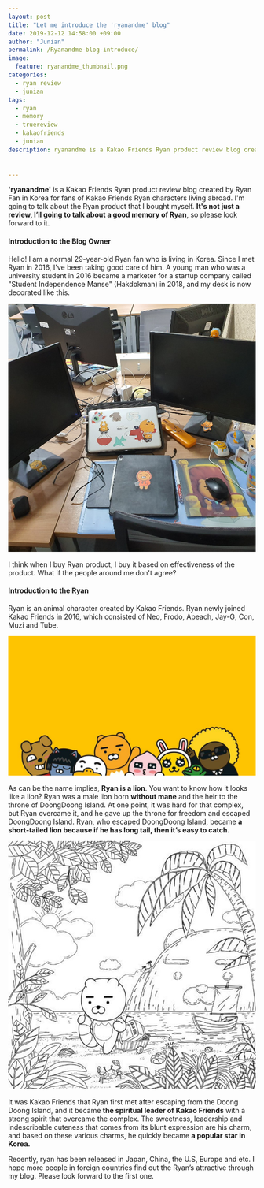 ```yaml
---
layout: post
title: "Let me introduce the 'ryanandme' blog"
date: 2019-12-12 14:58:00 +09:00
author: "Junian"
permalink: /Ryanandme-blog-introduce/
image:
  feature: ryanandme_thumbnail.png
categories:
  - ryan review
  - junian
tags:
  - ryan
  - memory
  - truereview
  - kakaofriends
  - junian
description: ryanandme is a Kakao Friends Ryan product review blog created by Ryan Fan in Korea for fans of Kakao Friends Ryan characters living abroad. I'm going to talk about the Ryan product that I bought myself. It's not just a review, I’ll going to talk about a good memory of Ryan, so please look forward to it.

 
---
```




**'ryanandme'**  is  a Kakao Friends Ryan product review blog created by Ryan Fan in Korea for fans of Kakao Friends Ryan characters living abroad. I'm going to talk about the Ryan product that I bought myself. **It's not just a review, I’ll going to talk about a good memory of Ryan**, so please look forward to it.

 

#### Introduction to the Blog Owner

Hello! I am a normal 29-year-old Ryan fan who is living in Korea. Since I met Ryan in 2016, I've been taking good care of him. A young man who was a university student in 2016 became a marketer for a startup company called "Student Independence Manse" (Hakdokman) in 2018, and my desk is now decorated like this. 

![ryanfandesk](/img/post/01/juniandesk.jpg)

I think when I buy Ryan product, I buy it based on effectiveness  of the product. What if the people around me don't agree?

 

#### Introduction to the Ryan

Ryan is an animal character created by Kakao Friends. Ryan newly joined Kakao Friends in 2016, which consisted of Neo, Frodo, Apeach, Jay-G, Con, Muzi and Tube. 

![kakaofriends](/img/post/01/kakaofriends.jpg)

As can be the name implies, **Ryan is a lion**. You want to know how it looks like a lion? Ryan was a male lion born **without mane** and the heir to the throne of DoongDoong Island. At one point, it was hard for that complex, but Ryan overcame it, and he gave up the throne for freedom and escaped DoongDoong Island. Ryan, who escaped DoongDoong Island, became **a short-tailed lion because if he has long tail, then it’s easy to catch.**

![escaperyan](/img/post/01/escaperyan.jpg)

 It was Kakao Friends that Ryan first met after escaping from the Doong Doong Island, and it became **the spiritual leader of Kakao Friends** with a strong spirit that overcame the complex. The sweetness, leadership and indescribable cuteness that comes from its blunt expression are his charm, and based on these various charms, he quickly became **a popular star in Korea.**

 Recently, ryan has been released in Japan, China, the U.S, Europe and etc. I hope more people in foreign countries find out the Ryan’s attractive through my blog. Please look forward to the first one.